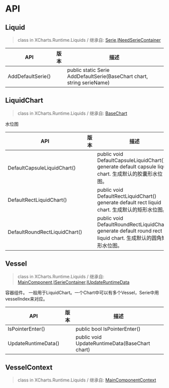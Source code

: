 # API

## Liquid

> class in XCharts.Runtime.Liquids / 继承自: [Serie](https://xcharts-team.github.io/docs/api#serie),[INeedSerieContainer](https://xcharts-team.github.io/docs/api#ineedseriecontainer)


|API|版本|描述|
|--|--|--|
|AddDefaultSerie()||public static Serie AddDefaultSerie(BaseChart chart, string serieName)|

## LiquidChart

> class in XCharts.Runtime.Liquids / 继承自: [BaseChart](https://xcharts-team.github.io/docs/api#basechart)

水位图

|API|版本|描述|
|--|--|--|
|DefaultCapsuleLiquidChart()||public void DefaultCapsuleLiquidChart()<br/>generate default capsule liquid chart. 生成默认的胶囊形水位图。 |
|DefaultRectLiquidChart()||public void DefaultRectLiquidChart()<br/>generate default rect liquid chart. 生成默认的矩形水位图。 |
|DefaultRoundRectLiquidChart()||public void DefaultRoundRectLiquidChart()<br/>generate default round rect liquid chart. 生成默认的圆角矩形水位图。 |

## Vessel

> class in XCharts.Runtime.Liquids / 继承自: [MainComponent](https://xcharts-team.github.io/docs/api#maincomponent),[ISerieContainer](https://xcharts-team.github.io/docs/api#iseriecontainer),[IUpdateRuntimeData](https://xcharts-team.github.io/docs/api#iupdateruntimedata)

容器组件。 一般用于LiquidChart。一个Chart中可以有多个Vessel，Serie中用vesselIndex来对应。

|API|版本|描述|
|--|--|--|
|IsPointerEnter()||public bool IsPointerEnter()|
|UpdateRuntimeData()||public void UpdateRuntimeData(BaseChart chart)|

## VesselContext

> class in XCharts.Runtime.Liquids / 继承自: [MainComponentContext](https://xcharts-team.github.io/docs/api#maincomponentcontext)


